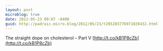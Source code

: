```yaml
---
layout: post
microblog: true
date: 2012-05-23 09:07 -0400
guid: http://padraic.micro.blog/2012/05/23/t205283776971026432.html
---
```

The straight dope on cholesterol – Part V [http://t.co/kB1P8cZb](http://t.co/kB1P8cZb)

